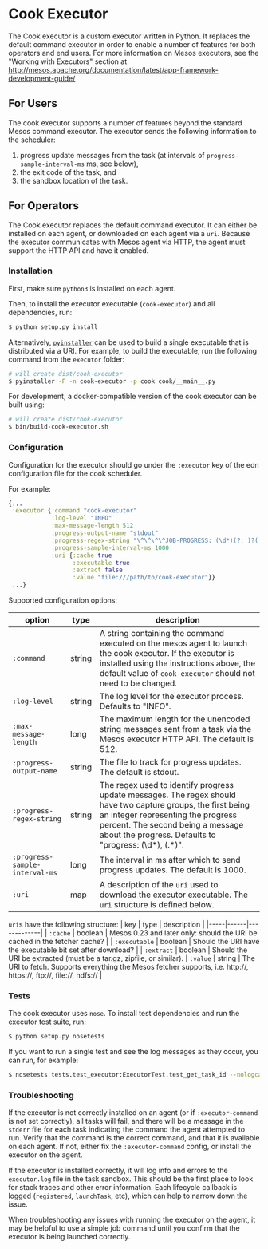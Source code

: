 Cook Executor
=============

The Cook executor is a custom executor written in Python.
It replaces the default command executor in order to enable a number of features for both operators and end users.
For more information on Mesos executors, see the "Working with Executors" section at http://mesos.apache.org/documentation/latest/app-framework-development-guide/

For Users
---------

The cook executor supports a number of features beyond the standard Mesos command executor.
The executor sends the following information to the scheduler:
1. progress update messages from the task (at intervals of `progress-sample-interval-ms` ms, see below),
2. the exit code of the task, and
3. the sandbox location of the task.

For Operators
---------

The Cook executor replaces the default command executor.
It can either be installed on each agent, or downloaded on each agent via a `uri`.
Because the executor communicates with Mesos agent via HTTP, the agent must support the HTTP API and have it enabled.

### Installation

First, make sure `python3` is installed on each agent.

Then, to install the executor executable (`cook-executor`) and all dependencies, run:

```bash
$ python setup.py install
```

Alternatively, [`pyinstaller`](https://github.com/pyinstaller/pyinstaller) can be used to build a single executable that is distributed via a URI.
For example, to build the executable, run the following command from the `executor` folder:

```bash
# will create dist/cook-executor
$ pyinstaller -F -n cook-executor -p cook cook/__main__.py
```

For development, a docker-compatible version of the cook executor can be built using:

```bash
# will create dist/cook-executor
$ bin/build-cook-executor.sh
```

### Configuration

Configuration for the executor should go under the `:executor` key of the edn configuration file for the cook scheduler.

For example:

```clojure
{...
 :executor {:command "cook-executor"
            :log-level "INFO"
            :max-message-length 512
            :progress-output-name "stdout"
            :progress-regex-string "\^\^\^\^JOB-PROGRESS: (\d*)(?: )?(.*)"
            :progress-sample-interval-ms 1000
            :uri {:cache true
                  :executable true
                  :extract false
                  :value "file:///path/to/cook-executor"}}
 ...}
```

Supported configuration options:

| option | type | description |
|--------|------|-------------|
| `:command` | string | A string containing the command executed on the mesos agent to launch the cook executor. If the executor is installed using the instructions above, the default value of `cook-executor` should not need to be changed.|
| `:log-level` | string | The log level for the executor process. Defaults to "INFO".|
| `:max-message-length` | long | The maximum length for the unencoded string messages sent from a task via the Mesos executor HTTP API. The default is 512.|
| `:progress-output-name` | string | The file to track for progress updates. The default is stdout.|
| `:progress-regex-string` | string | The regex used to identify progress update messages. The regex should have two capture groups, the first being an integer representing the progress percent. The second being a message about the progress. Defaults to "progress: (\d*), (.*)".|
| `:progress-sample-interval-ms` | long | The interval in ms after which to send progress updates. The default is 1000.|
| `:uri` | map | A description of the `uri` used to download the executor executable. The `uri` structure is defined below.|

`uri`s have the following structure:
| key | type | description |
|-----|------|-------------|
| `:cache` | boolean | Mesos 0.23 and later only: should the URI be cached in the fetcher cache? |
| `:executable` | boolean | Should the URI have the executable bit set after download? |
| `:extract` | boolean | Should the URI be extracted (must be a tar.gz, zipfile, or similar).
| `:value` | string | The URI to fetch. Supports everything the Mesos fetcher supports, i.e. http://, https://, ftp://, file://, hdfs:// |

### Tests

The cook executor uses `nose`.
To install test dependencies and run the executor test suite, run:

```bash
$ python setup.py nosetests
```

If you want to run a single test and see the log messages as they occur, you can run, for example:

```bash
$ nosetests tests.test_executor:ExecutorTest.test_get_task_id --nologcapture
```

### Troubleshooting

If the executor is not correctly installed on an agent (or if `:executor-command` is not set correctly), all tasks will fail, and there will be a message in the `stderr` file for each task indicating the command the agent attempted to run.
Verify that the command is the correct command, and that it is available on each agent.
If not, either fix the `:executor-command` config, or install the executor on the agent.

If the executor is installed correctly, it will log info and errors to the `executor.log` file in the task sandbox.
This should be the first place to look for stack traces and other error information.
Each lifecycle callback is logged (`registered`, `launchTask`, etc), which can help to narrow down the issue.

When troubleshooting any issues with running the executor on the agent, it may be helpful to use a simple job command until you confirm that the executor is being launched correctly.
